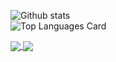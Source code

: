 

![Github stats](https://github-readme-stats.vercel.app/api?username=ahsanu123&theme=dracula&show_icons=true&count_private=true)
<br>
![Top Languages Card](https://github-readme-stats.vercel.app/api/top-langs/?username=ahsanu123&layout=compact)

<a href="https://github.com/anuraghazra/github-readme-stats">
  <img align="center" src="https://github-readme-stats.vercel.app/api/pin/?username=anuraghazra&repo=github-readme-stats" />
</a>
<a href="https://github.com/anuraghazra/convoychat">
  <img align="center" src="https://github-readme-stats.vercel.app/api/pin/?username=anuraghazra&repo=convoychat" />
</a>
